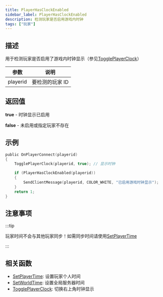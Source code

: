 ```yaml
---
title: PlayerHasClockEnabled
sidebar_label: PlayerHasClockEnabled
description: 检测玩家是否启用游戏内时钟
tags: ["玩家"]
---
```


## 描述

用于检测玩家是否启用了游戏内时钟显示（参见[TogglePlayerClock](TogglePlayerClock)）

| 参数     | 说明            |
| -------- | --------------- |
| playerid | 要检测的玩家 ID |

## 返回值

**true** - 时钟显示已启用

**false** - 未启用或指定玩家不存在

## 示例

```c
public OnPlayerConnect(playerid)
{
    TogglePlayerClock(playerid, true); // 显示时钟

    if (PlayerHasClockEnabled(playerid))
    {
        SendClientMessage(playerid, COLOR_WHITE, "已启用游戏时钟显示");
    }
    return 1;
}
```

## 注意事项

:::tip

玩家时间不会与其他玩家同步！如需同步时间请使用[SetPlayerTime](SetPlayerTime)

:::

## 相关函数

- [SetPlayerTime](SetPlayerTime): 设置玩家个人时间
- [SetWorldTime](SetWorldTime): 设置全局服务器时间
- [TogglePlayerClock](TogglePlayerClock): 切换右上角时钟显示
